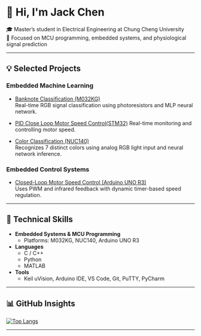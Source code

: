 # 👋 Hi, I'm Jack Chen

🎓 Master’s student in Electrical Engineering at Chung Cheng University  
🔬 Focused on MCU programming, embedded systems, and physiological signal prediction


---

## 💡 Selected Projects

### Embedded Machine Learning
- [Banknote Classification (M032KG)](https://github.com/Weichi910622/Banknote-Recognition)  
  Real-time RGB signal classification using photoresistors and MLP neural network.

- [PID Close Loop Motor Speed Control(STM32)](https://github.com/Weichi910622/STM32-PID_Closed_Loop_Motor_Speed_Control)
  Real-time monitoring and controlling motor speed.
  
- [Color Classification (NUC140)](https://github.com/Weichi910622/Color-Recognition)  
  Recognizes 7 distinct colors using analog RGB light input and neural network inference.

### Embedded Control Systems
- [Closed-Loop Motor Speed Control (Arduino UNO R3)](https://github.com/Weichi910622/Closed-Loop-Motor-Speed-Control)  
  Uses PWM and infrared feedback with dynamic timer-based speed regulation.

---

## 🔧 Technical Skills

- **Embedded Systems & MCU Programming**
  - Platforms: M032KG, NUC140, Arduino UNO R3
- **Languages**
  - C / C++
  - Python
  - MATLAB
- **Tools**
  - Keil uVision, Arduino IDE, VS Code, Git, PuTTY, PyCharm

---

## 📊 GitHub Insights

[![Top Langs](https://github-readme-stats.vercel.app/api/top-langs/?username=Weichi910622&layout=donut&exclude_repo=Weichi910622.github.io&theme=tokyonight)](https://github.com/anuraghazra/github-readme-stats)

---




